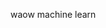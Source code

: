 <!-- ![Avram's GitHub stats](https://github-readme-stats.vercel.app/api?username=avramdj&show_icons=true) -->
waow machine learn
<!-- [Book a call](https://calendly.com/avramdjordjevic2/30min) -->
